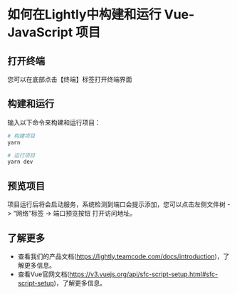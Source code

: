 # 如何在Lightly中构建和运行 Vue-JavaScript 项目 

## 打开终端

您可以在底部点击【终端】标签打开终端界面

## 构建和运行
输入以下命令来构建和运行项目：

``` bash
# 构建项目
yarn

# 运行项目
yarn dev
```

## 预览项目
项目运行后将会启动服务，系统检测到端口会提示添加，您可以点击左侧文件树 -> “网络”标签 -> 端口预览按钮 打开访问地址。

## 了解更多
- 查看我们的产品文档(https://lightly.teamcode.com/docs/introduction)，了解更多信息。
- 查看Vue官网文档(https://v3.vuejs.org/api/sfc-script-setup.html#sfc-script-setup)，了解更多信息。 
